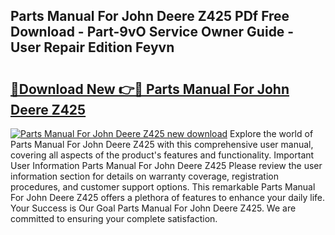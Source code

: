 ## Parts Manual For John Deere Z425 PDf Free Download - Part-9vO Service Owner Guide - User Repair Edition Feyvn

# <h2><a href="http://bc91223.oget.top/?id=Parts+Manual+For+John+Deere+Z425">🔗Download New 👉🔴 Parts Manual For John Deere Z425</a></h2>

[![Parts Manual For John Deere Z425 new download](https://i.imgur.com/5g1atiW.png)](http://bc91223.oget.top/?id=Parts+Manual+For+John+Deere+Z425)
Explore the world of Parts Manual For John Deere Z425 with this comprehensive user manual, covering all aspects of the product's features and functionality. Important User Information Parts Manual For John Deere Z425 Please review the user information section for details on warranty coverage, registration procedures, and customer support options. This remarkable Parts Manual For John Deere Z425 offers a plethora of features to enhance your daily life. Your Success is Our Goal Parts Manual For John Deere Z425. We are committed to ensuring your complete satisfaction.
